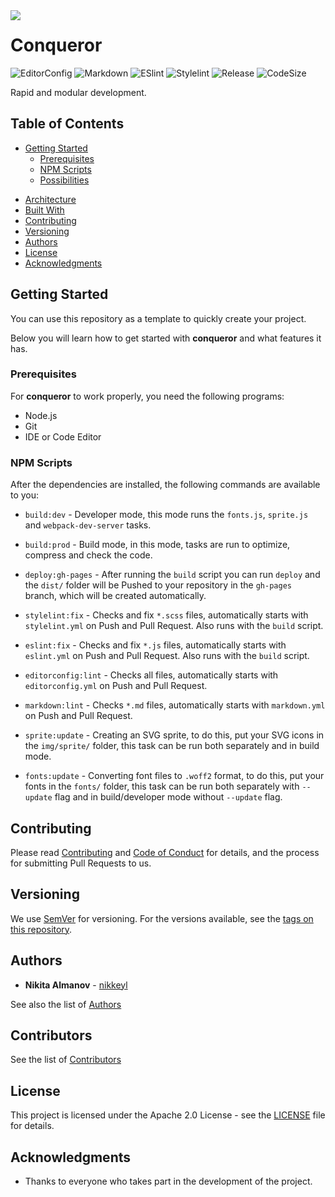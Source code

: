 <img src="https://github.com/nikkeyl/conqueror/assets/131481562/91695394-437e-43ee-a401-d2f99e8d510c" align="left">

# Conqueror

![EditorConfig](https://github.com/nikkeyl/conqueror/workflows/EditorConfig/badge.svg)
![Markdown](https://github.com/nikkeyl/conqueror/workflows/Markdown/badge.svg)
![ESlint](https://github.com/nikkeyl/conqueror/workflows/ESlint/badge.svg)
![Stylelint](https://github.com/nikkeyl/conqueror/workflows/Stylelint/badge.svg)
![Release](https://img.shields.io/github/v/release/nikkeyl/conqueror)
![CodeSize](https://img.shields.io/github/languages/code-size/nikkeyl/conqueror)

Rapid and modular development.

## Table of Contents

-   [Getting Started](#getting-started)
    -   [Prerequisites](#prerequisites)
    -   [NPM Scripts](#npm-scripts)
    -   [Possibilities](#possibilities)
<!--  -->
-   [Architecture](#architecture)
-   [Built With](#built-with)
-   [Contributing](#contributing)
-   [Versioning](#versioning)
-   [Authors](#authors)
-   [License](#license)
-   [Acknowledgments](#acknowledgments)

## Getting Started

You can use this repository as a template to quickly create your project.

Below you will learn how to get started with **conqueror**
and what features it has.

### Prerequisites

For **conqueror** to work properly, you need the following programs:

-   Node.js
-   Git
-   IDE or Code Editor

### NPM Scripts

After the dependencies are installed,
the following commands are available to you:

-   `build:dev` - Developer mode, this mode runs the `fonts.js`,
    `sprite.js` and `webpack-dev-server` tasks.
<!-- -->
-   `build:prod` - Build mode, in this mode, tasks are run to optimize,
    compress and check the code.
<!-- -->
-   `deploy:gh-pages` - After running the `build` script
    you can run `deploy` and the `dist/` folder will be
    Pushed to your repository in the `gh-pages` branch,
    which will be created automatically.
<!-- -->
-   `stylelint:fix` - Checks and fix `*.scss` files,
    automatically starts with `stylelint.yml`
    on Push and Pull Request.
    Also runs with the `build` script.
<!-- -->
-   `eslint:fix` - Checks and fix `*.js` files,
    automatically starts with `eslint.yml`
    on Push and Pull Request.
    Also runs with the `build` script.
<!-- -->
-   `editorconfig:lint` - Checks all files,
    automatically starts with `editorconfig.yml`
    on Push and Pull Request.
<!-- -->
-   `markdown:lint` - Checks `*.md` files,
    automatically starts with `markdown.yml`
    on Push and Pull Request.
<!-- -->
-   `sprite:update` - Creating an SVG sprite, to do this,
    put your SVG icons in the `img/sprite/` folder,
    this task can be run both separately and in build mode.
<!-- -->
-   `fonts:update` - Converting font files to `.woff2` format,
    to do this, put your fonts in the `fonts/` folder,
    this task can be run both separately with `--update` flag and
    in build/developer mode without `--update` flag.

## Contributing

Please read [Contributing](CONTRIBUTING.md)
and [Code of Conduct](CODE_OF_CONDUCT.md) for details,
and the process for submitting Pull Requests to us.

## Versioning

We use [SemVer](http://semver.org) for versioning.
For the versions available, see the
[tags on this repository](https://github.com/nikkeyl/conqueror/tags).

## Authors

-   **Nikita Almanov** - [nikkeyl](https://github.com/nikkeyl)

See also the list of [Authors](AUTHORS.md)

## Contributors

See the list of [Contributors](CONTRIBUTORS.md)

## License

This project is licensed under the Apache 2.0 License - see the
[LICENSE](LICENSE) file for details.

## Acknowledgments

-   Thanks to everyone who takes part in the development of the project.
